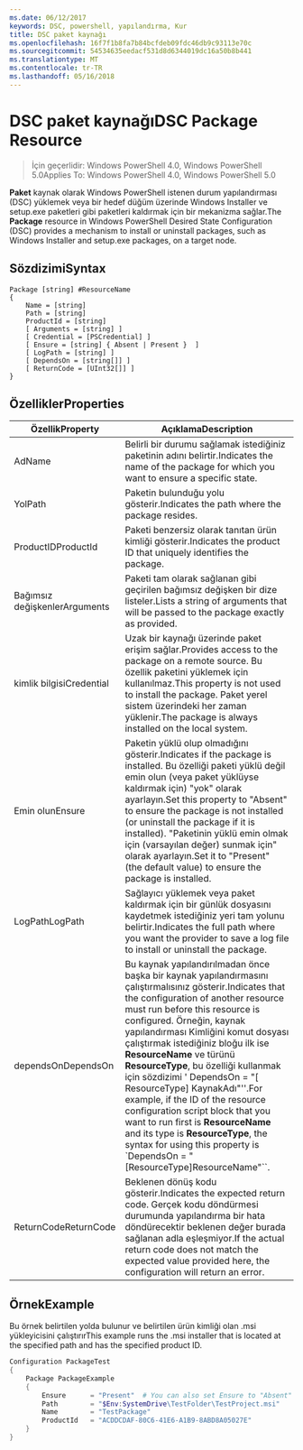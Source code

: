 ```yaml
---
ms.date: 06/12/2017
keywords: DSC, powershell, yapılandırma, Kur
title: DSC paket kaynağı
ms.openlocfilehash: 16f7f1b8fa7b84bcfdeb09fdc46db9c93113e70c
ms.sourcegitcommit: 54534635eedacf531d8d6344019dc16a50b8b441
ms.translationtype: MT
ms.contentlocale: tr-TR
ms.lasthandoff: 05/16/2018
---
```

# <a name="dsc-package-resource"></a><span data-ttu-id="fa256-103">DSC paket kaynağı</span><span class="sxs-lookup"><span data-stu-id="fa256-103">DSC Package Resource</span></span>

> <span data-ttu-id="fa256-104">İçin geçerlidir: Windows PowerShell 4.0, Windows PowerShell 5.0</span><span class="sxs-lookup"><span data-stu-id="fa256-104">Applies To: Windows PowerShell 4.0, Windows PowerShell 5.0</span></span>

<span data-ttu-id="fa256-105">**Paket** kaynak olarak Windows PowerShell istenen durum yapılandırması (DSC) yüklemek veya bir hedef düğüm üzerinde Windows Installer ve setup.exe paketleri gibi paketleri kaldırmak için bir mekanizma sağlar.</span><span class="sxs-lookup"><span data-stu-id="fa256-105">The **Package** resource in Windows PowerShell Desired State Configuration (DSC) provides a mechanism to install or uninstall packages, such as Windows Installer and setup.exe packages, on a target node.</span></span>

## <a name="syntax"></a><span data-ttu-id="fa256-106">Sözdizimi</span><span class="sxs-lookup"><span data-stu-id="fa256-106">Syntax</span></span>

```
Package [string] #ResourceName
{
    Name = [string]
    Path = [string]
    ProductId = [string]
    [ Arguments = [string] ]
    [ Credential = [PSCredential] ]
    [ Ensure = [string] { Absent | Present }  ]
    [ LogPath = [string] ]
    [ DependsOn = [string[]] ]
    [ ReturnCode = [UInt32[]] ]
}
```

## <a name="properties"></a><span data-ttu-id="fa256-107">Özellikler</span><span class="sxs-lookup"><span data-stu-id="fa256-107">Properties</span></span>
|  <span data-ttu-id="fa256-108">Özellik</span><span class="sxs-lookup"><span data-stu-id="fa256-108">Property</span></span>  |  <span data-ttu-id="fa256-109">Açıklama</span><span class="sxs-lookup"><span data-stu-id="fa256-109">Description</span></span>   |
|---|---|
| <span data-ttu-id="fa256-110">Ad</span><span class="sxs-lookup"><span data-stu-id="fa256-110">Name</span></span>| <span data-ttu-id="fa256-111">Belirli bir durumu sağlamak istediğiniz paketinin adını belirtir.</span><span class="sxs-lookup"><span data-stu-id="fa256-111">Indicates the name of the package for which you want to ensure a specific state.</span></span>|
| <span data-ttu-id="fa256-112">Yol</span><span class="sxs-lookup"><span data-stu-id="fa256-112">Path</span></span>| <span data-ttu-id="fa256-113">Paketin bulunduğu yolu gösterir.</span><span class="sxs-lookup"><span data-stu-id="fa256-113">Indicates the path where the package resides.</span></span>|
| <span data-ttu-id="fa256-114">ProductID</span><span class="sxs-lookup"><span data-stu-id="fa256-114">ProductId</span></span>| <span data-ttu-id="fa256-115">Paketi benzersiz olarak tanıtan ürün kimliği gösterir.</span><span class="sxs-lookup"><span data-stu-id="fa256-115">Indicates the product ID that uniquely identifies the package.</span></span>|
| <span data-ttu-id="fa256-116">Bağımsız değişkenler</span><span class="sxs-lookup"><span data-stu-id="fa256-116">Arguments</span></span>| <span data-ttu-id="fa256-117">Paketi tam olarak sağlanan gibi geçirilen bağımsız değişken bir dize listeler.</span><span class="sxs-lookup"><span data-stu-id="fa256-117">Lists a string of arguments that will be passed to the package exactly as provided.</span></span>|
| <span data-ttu-id="fa256-118">kimlik bilgisi</span><span class="sxs-lookup"><span data-stu-id="fa256-118">Credential</span></span>| <span data-ttu-id="fa256-119">Uzak bir kaynağı üzerinde paket erişim sağlar.</span><span class="sxs-lookup"><span data-stu-id="fa256-119">Provides access to the package on a remote source.</span></span> <span data-ttu-id="fa256-120">Bu özellik paketini yüklemek için kullanılmaz.</span><span class="sxs-lookup"><span data-stu-id="fa256-120">This property is not used to install the package.</span></span> <span data-ttu-id="fa256-121">Paket yerel sistem üzerindeki her zaman yüklenir.</span><span class="sxs-lookup"><span data-stu-id="fa256-121">The package is always installed on the local system.</span></span>|
| <span data-ttu-id="fa256-122">Emin olun</span><span class="sxs-lookup"><span data-stu-id="fa256-122">Ensure</span></span>| <span data-ttu-id="fa256-123">Paketin yüklü olup olmadığını gösterir.</span><span class="sxs-lookup"><span data-stu-id="fa256-123">Indicates if the package is installed.</span></span> <span data-ttu-id="fa256-124">Bu özelliği paketi yüklü değil emin olun (veya paket yüklüyse kaldırmak için) "yok" olarak ayarlayın.</span><span class="sxs-lookup"><span data-stu-id="fa256-124">Set this property to "Absent" to ensure the package is not installed (or uninstall the package if it is installed).</span></span> <span data-ttu-id="fa256-125">"Paketinin yüklü emin olmak için (varsayılan değer) sunmak için" olarak ayarlayın.</span><span class="sxs-lookup"><span data-stu-id="fa256-125">Set it to "Present" (the default value) to ensure the package is installed.</span></span>|
| <span data-ttu-id="fa256-126">LogPath</span><span class="sxs-lookup"><span data-stu-id="fa256-126">LogPath</span></span>| <span data-ttu-id="fa256-127">Sağlayıcı yüklemek veya paket kaldırmak için bir günlük dosyasını kaydetmek istediğiniz yeri tam yolunu belirtir.</span><span class="sxs-lookup"><span data-stu-id="fa256-127">Indicates the full path where you want the provider to save a log file to install or uninstall the package.</span></span>|
| <span data-ttu-id="fa256-128">dependsOn</span><span class="sxs-lookup"><span data-stu-id="fa256-128">DependsOn</span></span> | <span data-ttu-id="fa256-129">Bu kaynak yapılandırılmadan önce başka bir kaynak yapılandırmasını çalıştırmalısınız gösterir.</span><span class="sxs-lookup"><span data-stu-id="fa256-129">Indicates that the configuration of another resource must run before this resource is configured.</span></span> <span data-ttu-id="fa256-130">Örneğin, kaynak yapılandırması Kimliğini komut dosyası çalıştırmak istediğiniz bloğu ilk ise **ResourceName** ve türünü **ResourceType**, bu özelliği kullanmak için sözdizimi ' DependsOn = "[ ResourceType] KaynakAdı"''.</span><span class="sxs-lookup"><span data-stu-id="fa256-130">For example, if the ID of the resource configuration script block that you want to run first is **ResourceName** and its type is **ResourceType**, the syntax for using this property is \`DependsOn = "[ResourceType]ResourceName"\`\`.</span></span>|
| <span data-ttu-id="fa256-131">ReturnCode</span><span class="sxs-lookup"><span data-stu-id="fa256-131">ReturnCode</span></span>| <span data-ttu-id="fa256-132">Beklenen dönüş kodu gösterir.</span><span class="sxs-lookup"><span data-stu-id="fa256-132">Indicates the expected return code.</span></span> <span data-ttu-id="fa256-133">Gerçek kodu döndürmesi durumunda yapılandırma bir hata döndürecektir beklenen değer burada sağlanan adla eşleşmiyor.</span><span class="sxs-lookup"><span data-stu-id="fa256-133">If the actual return code does not match the expected value provided here, the configuration will return an error.</span></span>|

## <a name="example"></a><span data-ttu-id="fa256-134">Örnek</span><span class="sxs-lookup"><span data-stu-id="fa256-134">Example</span></span>

<span data-ttu-id="fa256-135">Bu örnek belirtilen yolda bulunur ve belirtilen ürün kimliği olan .msi yükleyicisini çalıştırır</span><span class="sxs-lookup"><span data-stu-id="fa256-135">This example runs the .msi installer that is located at the specified path and has the specified product ID.</span></span>

```powershell
Configuration PackageTest
{
    Package PackageExample
    {
        Ensure      = "Present"  # You can also set Ensure to "Absent"
        Path        = "$Env:SystemDrive\TestFolder\TestProject.msi"
        Name        = "TestPackage"
        ProductId   = "ACDDCDAF-80C6-41E6-A1B9-8ABD8A05027E"
    }
}
```